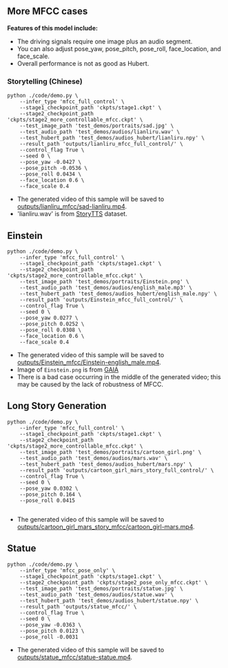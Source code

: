 ## More MFCC cases

**Features of this model include:**
- The driving signals require one image plus an audio segment.
- You can also adjust pose_yaw, pose_pitch, pose_roll, face_location, and face_scale.
- Overall performance is not as good as Hubert.


### Storytelling (Chinese)

```
python ./code/demo.py \
    --infer_type 'mfcc_full_control' \
    --stage1_checkpoint_path 'ckpts/stage1.ckpt' \
    --stage2_checkpoint_path 'ckpts/stage2_more_controllable_mfcc.ckpt' \
    --test_image_path 'test_demos/portraits/sad.jpg' \
    --test_audio_path 'test_demos/audios/lianliru.wav' \
    --test_hubert_path 'test_demos/audios_hubert/lianliru.npy' \
    --result_path 'outputs/lianliru_mfcc_full_control/' \
    --control_flag True \
    --seed 0 \
    --pose_yaw -0.0427 \
    --pose_pitch -0.0536 \
    --pose_roll 0.0434 \
    --face_location 0.6 \
    --face_scale 0.4
```

- The generated video of this sample will be saved to [outputs/lianliru_mfcc/sad-lianliru.mp4](../outputs/lianliru_mfcc/sad-lianliru.mp4).
- 'lianliru.wav' is from [StoryTTS](https://github.com/X-LANCE/StoryTTS) dataset.

## Einstein

```
python ./code/demo.py \
    --infer_type 'mfcc_full_control' \
    --stage1_checkpoint_path 'ckpts/stage1.ckpt' \
    --stage2_checkpoint_path 'ckpts/stage2_more_controllable_mfcc.ckpt' \
    --test_image_path 'test_demos/portraits/Einstein.png' \
    --test_audio_path 'test_demos/audios/english_male.mp3' \
    --test_hubert_path 'test_demos/audios_hubert/english_male.npy' \
    --result_path 'outputs/Einstein_mfcc_full_control/' \
    --control_flag True \
    --seed 0 \
    --pose_yaw 0.0277 \
    --pose_pitch 0.0252 \
    --pose_roll 0.0308 \
    --face_location 0.6 \
    --face_scale 0.4
```


- The generated video of this sample will be saved to [outputs/Einstein_mfcc/Einstein-english_male.mp4](../outputs/Einstein_mfcc/Einstein-english_male.mp4).
- Image of `Einstein.png` is from [GAIA](https://gaiavatar.github.io/gaia/)
- There is a bad case occurring in the middle of the generated video; this may be caused by the lack of robustness of MFCC.


## Long Story Generation

```
python ./code/demo.py \
    --infer_type 'mfcc_full_control' \
    --stage1_checkpoint_path 'ckpts/stage1.ckpt' \
    --stage2_checkpoint_path 'ckpts/stage2_more_controllable_mfcc.ckpt' \
    --test_image_path 'test_demos/portraits/cartoon_girl.png' \
    --test_audio_path 'test_demos/audios/mars.wav' \
    --test_hubert_path 'test_demos/audios_hubert/mars.npy' \
    --result_path 'outputs/cartoon_girl_mars_story_full_control/' \
    --control_flag True \
    --seed 0 \
    --pose_yaw 0.0302 \
    --pose_pitch 0.164 \
    --pose_roll 0.0415


```
- The generated video of this sample will be saved to [outputs/cartoon_girl_mars_story_mfcc/cartoon_girl-mars.mp4](../outputs/cartoon_girl_mars_story_mfcc/cartoon_girl-mars.mp4).

## Statue

```
python ./code/demo.py \
    --infer_type 'mfcc_pose_only' \
    --stage1_checkpoint_path 'ckpts/stage1.ckpt' \
    --stage2_checkpoint_path 'ckpts/stage2_pose_only_mfcc.ckpt' \
    --test_image_path 'test_demos/portraits/statue.jpg' \
    --test_audio_path 'test_demos/audios/statue.wav' \
    --test_hubert_path 'test_demos/audios_hubert/statue.npy' \
    --result_path 'outputs/statue_mfcc/' \
    --control_flag True \
    --seed 0 \
    --pose_yaw -0.0363 \
    --pose_pitch 0.0123 \
    --pose_roll -0.0031

```
- The generated video of this sample will be saved to [outputs/statue_mfcc/statue-statue.mp4](../outputs/statue_mfcc/statue-statue.mp4).


